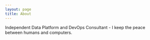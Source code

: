 ```yaml
---
layout: page
title: About
---
```


Independent Data Platform and DevOps Consultant - I keep the peace between humans and computers.